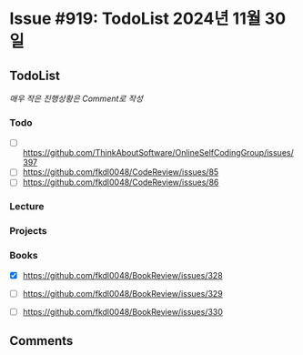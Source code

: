 # Issue #919: TodoList 2024년 11월 30일

## TodoList

*매우 작은 진행상황은 Comment로 작성*

### Todo  

- [ ] https://github.com/ThinkAboutSoftware/OnlineSelfCodingGroup/issues/397
- [ ] https://github.com/fkdl0048/CodeReview/issues/85
- [ ] https://github.com/fkdl0048/CodeReview/issues/86

### Lecture

### Projects

### Books

- [x] https://github.com/fkdl0048/BookReview/issues/328
- [ ] https://github.com/fkdl0048/BookReview/issues/329
- [ ] https://github.com/fkdl0048/BookReview/issues/330


## Comments

